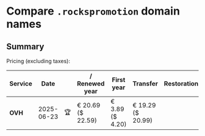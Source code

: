 # Compare `.rockspromotion` domain names

## Summary

Pricing (excluding taxes):

| Service | Date |  | / Renewed year | First year | Transfer | Restoration |
|--|--|--|--|--|--|--|
| **OVH** | 2025-06-23 | 🏆 | € 20.69<br>($ 22.59) | € 3.89<br>($ 4.20) | € 19.29<br>($ 20.99) |  |
